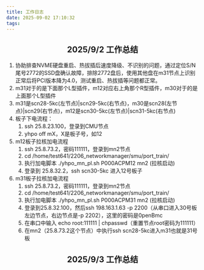 ```yaml
---
title: 工作日志
date: 2025-09-02 17:10:32
tags:
---
```


<h2><center>2025/9/2  工作总结</center></h2>

1. 协助排查NVME硬盘重启、热拔插后速度降级、不识别的问题，通过定位S/N尾号2772的SSD盘确认故障，排除2772盘后，使用其他盘在m31节点上识别正常后将PCI版本降为4.0，测试重启、热拔插等问题都正常。
2. m31对于的是下面那个L型插件，m12对应右上角那个R型插件，m30对于的是上面那个L型插件
3. m31是scn28-5kc(左节点)|scn29-5kc(右节点)，m30是scn28(左节点)|scn29(右节点)，m12是scn30-5kc(左节点)|scn31-5kc(右节点)
4. 板子下电流程：
   1. ssh 25.8.23.100，登录到CMU节点
   2. yhpo off mX，X是板子号，如12
5. m12板子拉核加电流程
   1. ssh 25.8.73.2，密码111111，登录到mn2节点
   2. cd /home/test641/2206_networkmanager/smu/port_train/
   3. 执行加电脚本 ./yhpo_mn_pl.sh P000ACPM12 mn2 (拉核启动)
   4. 登录到 25.8.32.2，ssh scn30-5kc 进入12号板子
6. m31板子拉核加电流程
   1. ssh 25.8.73.2，密码111111，登录到mn2节点
   2. cd /home/test641/2206_networkmanager/smu/port_train/
   3. 执行加电脚本 ./yhpo_mn_pl.sh P000ACPM31 mn2 (拉核启动)
   4. 登录到25.8.32.100，然后ssh 198.163.1.63 -p 2200（从串口进入30号板左边节点，右边节点是-p 2202），这里的密码是0penBmc
   5. 在串口中输入 echo root:111111 | chpasswd（重置节点root密码为111111）
   6. 在mn2（25.8.73.2这个节点）中执行ssh scn28-5kc进入m31也就是31号板



<h2><center>2025/9/3  工作总结</center></h2>
